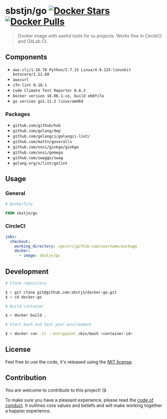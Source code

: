 # sbstjn/go [![Docker Stars](https://img.shields.io/docker/stars/sbstjn/go.svg?maxAge=600)](https://hub.docker.com/r/sbstjn/go/) [![Docker Pulls](https://img.shields.io/docker/pulls/sbstjn/go.svg?maxAge=600)](https://hub.docker.com/r/sbstjn/go/)

> Docker image with useful tools for `Go` projects. Works fine in CircleCI and GitLab CI.

## Components

- `aws-cli/1.16.70 Python/2.7.15 Linux/4.9.125-linuxkit botocore/1.12.60`
- `awscurl`
- `cfn-lint 0.18.1`
- `Code Climate Test Reporter 0.6.3`
- `Docker version 18.06.1-ce, build e68fc7a`
- `go version go1.11.2 linux/amd64`

### Packages

- `github.com/github/hub`
- `github.com/golang/dep`
- `github.com/golangci/golangci-lint/`
- `github.com/mattn/goveralls`
- `github.com/onsi/ginkgo/ginkgo`
- `github.com/onsi/gomega`
- `github.com/swaggo/swag`
- `golang.org/x/lint/golint`

## Usage

### General

```Dockerfile
# Dockerfile

FROM sbstjn/go
```

### CircleCI

```yaml
jobs:
  checkout:
    working_directory: /go/src/github.com/username/package
    docker:
      - image: sbstjn/go
```

## Development

```bash
# Clone repository

$ > git clone git@github.com:sbstjn/docker-go.git
$ > cd docker-go

# Build container

$ > docker build .

# Start bash and test your environment

$ > docker run -it --entrypoint /bin/bash <container-id>
```

## License

Feel free to use the code, it's released using the [MIT license](LICENSE.md).

## Contribution

You are welcome to contribute to this project! 😘

To make sure you have a pleasant experience, please read the [code of conduct](CODE_OF_CONDUCT.md). It outlines core values and beliefs and will make working together a happier experience.
